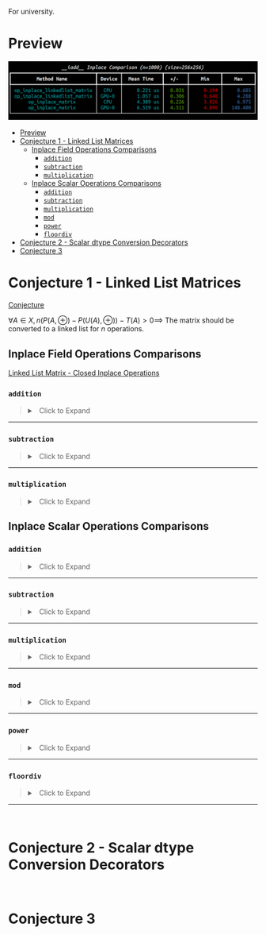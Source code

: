 For university.

# Preview

![linked list result picture](result-summaries/field_ops/inplace/integer/addition.png)

- [Preview](#preview)
- [Conjecture 1 - Linked List Matrices](#conjecture-1---linked-list-matrices)
  - [Inplace Field Operations Comparisons](#inplace-field-operations-comparisons)
    - [`addition`](#addition)
    - [`subtraction`](#subtraction)
    - [`multiplication`](#multiplication)
  - [Inplace Scalar Operations Comparisons](#inplace-scalar-operations-comparisons)
    - [`addition`](#addition-1)
    - [`subtraction`](#subtraction-1)
    - [`multiplication`](#multiplication-1)
    - [`mod`](#mod)
    - [`power`](#power)
    - [`floordiv`](#floordiv)
- [Conjecture 2 - Scalar dtype Conversion Decorators](#conjecture-2---scalar-dtype-conversion-decorators)
- [Conjecture 3](#conjecture-3)



# Conjecture 1 - Linked List Matrices

[Conjecture](./conjecture.md)

$\forall A \in X, n(P(A, ⊕) - P(U(A), ⊕)) - T(A) > 0 \implies$ The matrix should be converted to a linked list for $n$ operations.

## Inplace Field Operations Comparisons

[Linked List Matrix - Closed Inplace Operations](./structures/linked_list_matrix.py)


### `addition`


> <details>
>
> <summary>&nbsp; Click to Expand</summary>
>
> #### integer
>
> ![linked list result picture](result-summaries/field_ops/inplace/integer/addition.png)
>
> #### float16
>
> #### float32
>
> </details>
> 

---

### `subtraction`



> <details>
> 
> <summary>&nbsp; Click to Expand</summary>
>
> 
> #### integer
>
> ![linked list result picture](result-summaries/field_ops/inplace/integer/subtraction.png)
>
> #### float16
> 
> #### float32
> 
> </details>
> 


---

### `multiplication`

> <details>
>
> <summary>&nbsp; Click to Expand</summary>
>
> #### integer
>
> #### float16
>
> #### float32
>
> </details>
> 


## Inplace Scalar Operations Comparisons

### `addition`

> <details>
>
> <summary>&nbsp; Click to Expand</summary>
>
> #### integer
>
> ![linked list result picture](result-summaries/external_ops/inplace/integer/addition.png)
>
> #### float16
>
> #### float32
>
> </details>

---


### `subtraction`

> <details>
>
> <summary>&nbsp; Click to Expand</summary>
>
> #### integer
>
> ![linked list result picture](result-summaries/external_ops/inplace/integer/subtraction.png)
>
> #### float16
>
> #### float32
>
> </details>

---

### `multiplication`

> <details>
>
> <summary>&nbsp; Click to Expand</summary>
>
> #### integer
>
> ![linked list result picture](result-summaries/external_ops/inplace/integer/multiplication.png)
>
> #### float16
>
> #### float32
>
> </details>

---

### `mod`

> <details>
>
> <summary>&nbsp; Click to Expand</summary>
>
> #### integer
>
> ![linked list result picture](result-summaries/external_ops/inplace/integer/mod.png)
>
> #### float16
>
> #### float32
>
> </details>

---

### `power`

> <details>
>
> <summary>&nbsp; Click to Expand</summary>
>
> #### integer
>
> ![linked list result picture](result-summaries/external_ops/inplace/integer/power.png)
>
> #### float16
>
> #### float32
>
> </details>

---

### `floordiv`

> <details>
>
> <summary>&nbsp; Click to Expand</summary>
>
> #### integer
>
> ![linked list result picture](result-summaries/external_ops/inplace/integer/floordiv.png)
>
> #### float16
>
> #### float32
>
> </details>

---

&nbsp;

# Conjecture 2 - Scalar dtype Conversion Decorators



&nbsp;

# Conjecture 3